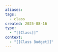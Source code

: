 ```yaml
---
aliases:
tags:
  - class
created: 2025-08-16
type:
  - "[[Class]]"
context:
  - "[[Class Budget]]"
---
```


